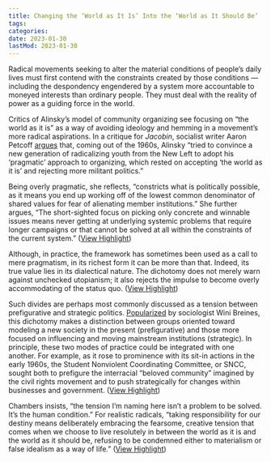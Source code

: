 ```yaml
---
title: Changing the ‘World as It Is’ Into the ‘World as It Should Be’
tags:
categories:
date: 2023-01-30
lastMod: 2023-01-30
---
```

Radical movements seeking to alter the material conditions of people’s daily lives must first contend with the constraints created by those conditions — including the despondency engendered by a system more accountable to moneyed interests than ordinary people. They must deal with the reality of power as a guiding force in the world.

Critics of Alinsky’s model of community organizing see focusing on “the world as it is” as a way of avoiding ideology and hemming in a movement’s more radical aspirations. In a critique for *Jacobin*, socialist writer Aaron Petcoff [argues](https://jacobinmag.com/2017/05/saul-alinsky-alinskyism-organizing-methods-cesar-chavez-ufw) that, coming out of the 1960s, Alinsky “tried to convince a new generation of radicalizing youth from the New Left to adopt his ‘pragmatic’ approach to organizing, which rested on accepting ‘the world as it is’ and rejecting more militant politics.”

Being overly pragmatic, she reflects, “constricts what is politically possible, as it means you end up working off of the lowest common denominator of shared values for fear of alienating member institutions.” She further argues, “The short-sighted focus on picking only concrete and winnable issues means never getting at underlying systemic problems that require longer campaigns or that cannot be solved at all within the constraints of the current system.” ([View Highlight](https://read.readwise.io/read/01gmef706ded9nqy9req78707y))

Although, in practice, the framework has sometimes been used as a call to mere pragmatism, in its richest form it can be more than that. Indeed, its true value lies in its dialectical nature. The dichotomy does not merely warn against unchecked utopianism; it also rejects the impulse to become overly accommodating of the status quo. ([View Highlight](https://read.readwise.io/read/01gmef90ercd6b7jcrq0nafvdp))

Such divides are perhaps most commonly discussed as a tension between prefigurative and strategic politics. [Popularized](https://theanarchistlibrary.org/library/wini-breines-community-and-organization) by sociologist Wini Breines, this dichotomy makes a distinction between groups oriented toward modeling a new society in the present (prefigurative) and those more focused on influencing and moving mainstream institutions (strategic). In principle, these two modes of practice could be integrated with one another. For example, as it rose to prominence with its sit-in actions in the early 1960s, the Student Nonviolent Coordinating Committee, or SNCC, sought both to prefigure the interracial “beloved community” imagined by the civil rights movement and to push strategically for changes within businesses and government. ([View Highlight](https://read.readwise.io/read/01gmefc891895tx9rbyezgpre8))

Chambers insists, “the tension I’m naming here isn’t a problem to be solved. It’s the human condition.” For realistic radicals, “taking responsibility for our destiny means deliberately embracing the fearsome, creative tension that comes when we choose to live resolutely in between the world as it is and the world as it should be, refusing to be condemned either to materialism or false idealism as a way of life.” ([View Highlight](https://read.readwise.io/read/01gmefeet97faw9tggwhrcj51f))
